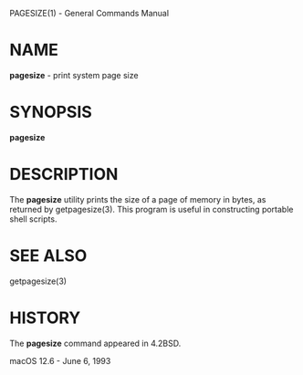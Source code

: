 PAGESIZE(1) - General Commands Manual

# NAME

**pagesize** - print system page size

# SYNOPSIS

**pagesize**

# DESCRIPTION

The
**pagesize**
utility prints the size of a page of memory in bytes, as
returned by
getpagesize(3).
This program is useful in constructing portable
shell scripts.

# SEE ALSO

getpagesize(3)

# HISTORY

The
**pagesize**
command
appeared in
4\.2BSD.

macOS 12.6 - June 6, 1993
